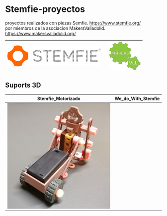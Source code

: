 # Stemfie-proyectos
 proyectos realizados con piezas Semfie.             https://www.stemfie.org/  
 por miembros de la asociacion MakersValladolid.     https://www.makersvalladolid.org/

<img src="Stemfie_Motorizado/Carretilla/Imagenes/LogoSTEMFIE.png" width="300" /> |         |   <img src="Stemfie_Motorizado/Carretilla/Imagenes/LogoV9.jpg" width="100" />    
------------- | ------------- | ------------- 

## Suports 3D
  
Stemfie_Motorizado        | We_do_With_Stemfie              
------------- | ------------- 
![](Stemfie_Motorizado/Carretilla/Imagenes/Portada_Carretilla.jpg) |









